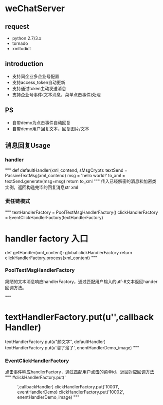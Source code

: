 # weChatServer

## request
- python 2.7/3.x
- tornado
- xmltodict

## introduction
- 支持同企业多企业号配置
- 支持access_token自动更新
- 支持通过token主动发送消息
- 支持企业号事件(文本消息，菜单点击事件)处理

## PS
- 自带demo为点击事件自动回复
- 自带demo用户回复文本，回复图片/文本

## 消息回复Usage

### handler

"""
def defaultHandler(xml_contend, sMsgCrypt):
    textSend = PassiveTextMsg(xml_contend)
    msg = 'hello world!'
    to_xml = textSend.generate(msg=msg)
return to_xml
"""
传入已经解密的消息和加密类实例，返回构造完毕的回复消息str xml

### 责任链模式

"""
textHandlerFactory = PoolTextMsgHandlerFactory()
clickHandlerFactory = EventClickHandlerFactory(textHandlerFactory)

# handler factory 入口
def getHandler(xml_content):
    global clickHandlerFactory
return clickHandlerFactory.process(xml_content)
"""

### PoolTextMsgHandlerFactory

简陋的文本消息响应handlerFactory，通过匹配用户输入的utf-8文本返回hander回调方法。

"""
# textHandlerFactory.put(u'<key word>',callbackHandler)
textHandlerFactory.put(u"颜文字", defaultHandler)
textHandlerFactory.put(u'溜了溜了', enentHandlerDemo_image)
"""
  
### EventClickHandlerFactory

点击事件响应handlerFactory，通过匹配用户点击的菜单id，返回对应回调方法
"""
#clickHandlerFactory.put('<menu id>',callbackHandler)
clickHandlerFactory.put('10001', eventHandlerDemo)
clickHandlerFactory.put('10002', enentHandlerDemo_image)
"""
